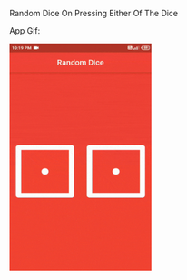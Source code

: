 Random Dice On Pressing Either Of The Dice

App Gif:

  <img src="https://github.com/aabidchauhan/RandomDice/blob/master/images/diceapp.gif" width="250" height="400"/>
